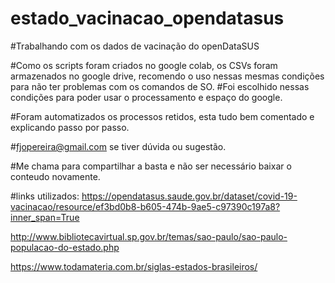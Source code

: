 # estado_vacinacao_opendatasus
#Trabalhando com os dados de vacinação do openDataSUS

#Como os scripts foram criados no google colab, os CSVs foram armazenados no google drive, recomendo o uso nessas mesmas condições para não ter problemas com os comandos de SO.
#Foi escolhido nessas condições para poder usar o processamento e espaço do google.

#Foram automatizados os processos retidos, esta tudo bem comentado e explicando passo por passo.

#fjopereira@gmail.com se tiver dúvida ou sugestão.

#Me chama para compartilhar a basta e não ser necessário baixar o conteudo novamente.


#links utilizados:
https://opendatasus.saude.gov.br/dataset/covid-19-vacinacao/resource/ef3bd0b8-b605-474b-9ae5-c97390c197a8?inner_span=True


http://www.bibliotecavirtual.sp.gov.br/temas/sao-paulo/sao-paulo-populacao-do-estado.php


https://www.todamateria.com.br/siglas-estados-brasileiros/
